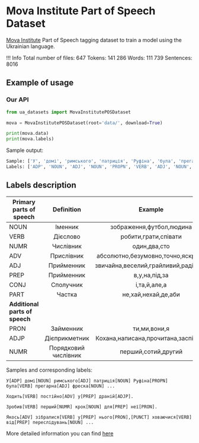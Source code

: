 # Mova Institute Part of Speech Dataset

[Mova Institute](https://mova.institute) Part of Speech tagging dataset to train a model using the Ukrainian language.

!!! Info
    Total number of files: 647
    Tokens: 141 286
    Words: 111 739
    Sentences: 8016

## Example of usage

### Our API

```python
from ua_datasets import MovaInstitutePOSDataset

mova = MovaInstitutePOSDataset(root='data/', download=True)

print(mova.data)
print(mova.labels)
```

Sample output:

```python
Sample: ['У', 'домі', 'римського', 'патриція', 'Руфіна', 'була', 'прегарна', 'фреска', ',', ...]
Labels: ['ADP', 'NOUN', 'ADJ', 'NOUN', 'PROPN', 'VERB', 'ADJ', 'NOUN', 'PUNCT', ...]
```

## Labels description

|Primary parts of speech|Definition         |Example
| -------------     |:--------------------------:|:---------------------------------:|
|NOUN         |Іменник           |зображення,футбол,людина
|VERB         |Дієслово          |робити,грати,співати
|NUMR         |Числівник          |один,два,сто
|ADV         |Прислівник         |абсолютно,безумовно,точно,яскраво |
|ADJ         |Прийменник         |звичайна,веселий,грайливий,радісний|
|PREP         |Прийменник         |в,у,на,під,за           |
|CONJ         |Сполучник          |і,та,й,але,а            |
|PART         |Частка           |не,хай,нехай,де,аби        |
|__Additional parts of speech__  |
|PRON            |Займенник      |ти,ми,вони,я            |
|ADJP            |Дієприкметник    |Кохана,написана,прочитана,заспівана|
|NUMR            |Порядковий числівник|перший,сотий,другий        |

Samples and corresponding labels:

```
У[ADP] домі[NOUN] римського[ADJ] патриція[NOUN] Руфіна[PROPN] була[VERB] прегарна[ADJ] фреска[NOUN] ...

Ходить[VERB] постійно[ADV] у[PREP] драній[ADJP].

Зробив[VERB] перший[NUMR] крок[NOUN] для[PREP] неї[PRON].

Якось[ADV] зібралися[VERB] у[PREP] нього[PRON],[PUNCT] ховаючися[VERB] від[PREP] переслідувань[NOUN] ...
```

More detailed information you can find [here](https://github.com/mova-institute/zoloto/blob/master/docs/tagset.md#%D1%80%D0%B8%D1%81%D0%B8-%D1%84%D0%BE%D1%80%D0%BC)
